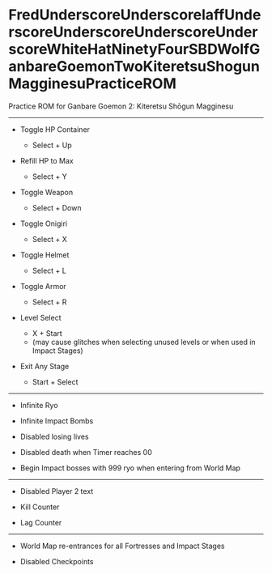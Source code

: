 # FredUnderscoreUnderscorelaffUnderscoreUnderscoreUnderscoreUnderscoreWhiteHatNinetyFourSBDWolfGanbareGoemonTwoKiteretsuShogunMagginesuPracticeROM
Practice ROM for Ganbare Goemon 2: Kiteretsu Shōgun Magginesu

---

- Toggle HP Container 
  - Select + Up

- Refill HP to Max
  - Select + Y

- Toggle Weapon 
  - Select + Down

- Toggle Onigiri
  - Select + X

- Toggle Helmet
  - Select + L

- Toggle Armor
  - Select + R

- Level Select
  - X + Start
  - (may cause glitches when selecting unused levels or when used in Impact Stages)

- Exit Any Stage
  - Start + Select

---

- Infinite Ryo

- Infinite Impact Bombs

- Disabled losing lives

- Disabled death when Timer reaches 00

- Begin Impact bosses with 999 ryo when entering from World Map

---

- Disabled Player 2 text

- Kill Counter
  
- Lag Counter

---

- World Map re-entrances for all Fortresses and Impact Stages

- Disabled Checkpoints

